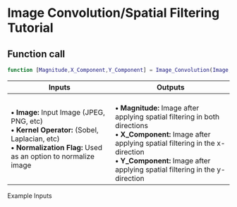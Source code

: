 # Image Convolution/Spatial Filtering Tutorial


## Function call
```Matlab
function [Magnitude,X_Component,Y_Component] = Image_Convolution(Image,Kernel_Operator,Normalization_Flag)
```
|Inputs|Outputs|
|--|--|
|<b>• Image:</b> Input Image (JPEG, PNG, etc) <br> <b>• Kernel Operator:</b> (Sobel, Laplacian, etc) <br/><b>• Normalization Flag:</b> Used as an option to normalize image |<br><b>• Magnitude:</b> Image after applying spatial filtering in both directions <br/> <b>• X_Component:</b> Image after applying spatial filtering in the x-direction <br/> <b>• Y_Component:</b> Image after applying spatial filtering in the y-direction|

Example Inputs

